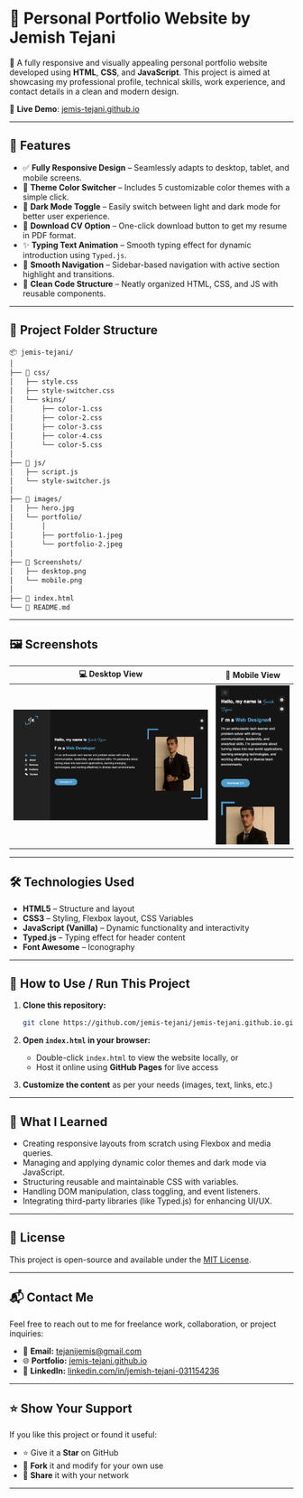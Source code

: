 # 💼 Personal Portfolio Website by Jemish Tejani

🚀 A fully responsive and visually appealing personal portfolio website developed using **HTML**, **CSS**, and **JavaScript**. This project is aimed at showcasing my professional profile, technical skills, work experience, and contact details in a clean and modern design.

🔗 **Live Demo**: [jemis-tejani.github.io](https://jemis-tejani.github.io/)

---

## 📌 Features

- ✅ **Fully Responsive Design** – Seamlessly adapts to desktop, tablet, and mobile screens.
- 🎨 **Theme Color Switcher** – Includes 5 customizable color themes with a simple click.
- 🌙 **Dark Mode Toggle** – Easily switch between light and dark mode for better user experience.
- 📄 **Download CV Option** – One-click download button to get my resume in PDF format.
- ✨ **Typing Text Animation** – Smooth typing effect for dynamic introduction using `Typed.js`.
- 🧭 **Smooth Navigation** – Sidebar-based navigation with active section highlight and transitions.
- 📑 **Clean Code Structure** – Neatly organized HTML, CSS, and JS with reusable components.

---

## 📁 Project Folder Structure

```
📦 jemis-tejani/
│
├── 📁 css/
│   ├── style.css
│   ├── style-switcher.css
│   └── skins/
│       ├── color-1.css
│       ├── color-2.css
│       ├── color-3.css
│       ├── color-4.css
│       └── color-5.css
│
├── 📁 js/
│   ├── script.js
│   └── style-switcher.js
│
├── 📁 images/
│   ├── hero.jpg
│   └── portfolio/
│       │
│       ├── portfolio-1.jpeg
│       └── portfolio-2.jpeg
│
├── 📁 Screenshots/
│   ├── desktop.png
│   └── mobile.png
│
├── 📄 index.html
└── 📄 README.md
```

---

## 🖼️ Screenshots

| 💻 Desktop View                     | 📱 Mobile View                    |
| ----------------------------------- | --------------------------------- |
| ![desktop](screenshots/desktop.png) | ![mobile](screenshots/mobile.png) |

---

## 🛠️ Technologies Used

- **HTML5** – Structure and layout
- **CSS3** – Styling, Flexbox layout, CSS Variables
- **JavaScript (Vanilla)** – Dynamic functionality and interactivity
- **Typed.js** – Typing effect for header content
- **Font Awesome** – Iconography

---

## 🚀 How to Use / Run This Project

1. **Clone this repository:**

   ```bash
   git clone https://github.com/jemis-tejani/jemis-tejani.github.io.git
   ```

2. **Open `index.html` in your browser:**

   - Double-click `index.html` to view the website locally, or
   - Host it online using **GitHub Pages** for live access

3. **Customize the content** as per your needs (images, text, links, etc.)

---

## 🧠 What I Learned

- Creating responsive layouts from scratch using Flexbox and media queries.
- Managing and applying dynamic color themes and dark mode via JavaScript.
- Structuring reusable and maintainable CSS with variables.
- Handling DOM manipulation, class toggling, and event listeners.
- Integrating third-party libraries (like Typed.js) for enhancing UI/UX.

---

## 📄 License

This project is open-source and available under the [MIT License](LICENSE).

---

## 📬 Contact Me

Feel free to reach out to me for freelance work, collaboration, or project inquiries:

- 📧 **Email:** [tejanijemis@gmail.com](mailto:tejanijemis@gmail.com)
- 🌐 **Portfolio:** [jemis-tejani.github.io](https://jemis-tejani.github.io/)
- 💼 **LinkedIn:** [linkedin.com/in/jemish-tejani-031154236](https://linkedin.com/in/jemish-tejani-031154236)

---

## ⭐ Show Your Support

If you like this project or found it useful:

- ⭐ Give it a **Star** on GitHub
- 🔄 **Fork** it and modify for your own use
- 📣 **Share** it with your network

---
